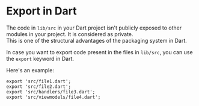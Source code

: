 
# Export in Dart

The code in `lib/src` in your Dart project isn't publicly exposed to other modules in your project. It is considered as private.
<br>
This is one of the structural advantages of the packaging system in Dart.

In case you want to export code present in the files in `lib/src`, you can use the `export` keyword in Dart.

Here's an example:

```
export 'src/file1.dart';
export 'src/file2.dart';
export 'src/handlers/file3.dart';
export 'src/viewmodels/file4.dart';
```
